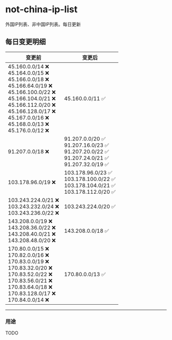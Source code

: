 # not-china-ip-list
外国IP列表、非中国IP列表。每日更新

每日变更明细
--------------------
|  变更前   | 变更后 |
|  ----  | ----  |
|  45.160.0.0/14 :x: <br> 45.164.0.0/15 :x: <br> 45.166.0.0/18 :x: <br> 45.166.64.0/19 :x: <br> 45.166.100.0/22 :x: <br> 45.166.104.0/21 :x: <br> 45.166.112.0/20 :x: <br> 45.166.128.0/17 :x: <br> 45.167.0.0/16 :x: <br> 45.168.0.0/13 :x: <br> 45.176.0.0/12 :x: <br> | 45.160.0.0/11 :white_check_mark: | 
|  91.207.0.0/18 :x:  | 91.207.0.0/20 :white_check_mark: <br> 91.207.16.0/23 :white_check_mark: <br> 91.207.20.0/22 :white_check_mark: <br> 91.207.24.0/21 :white_check_mark: <br> 91.207.32.0/19 :white_check_mark: <br>  | 
|  103.178.96.0/19 :x:  | 103.178.96.0/23 :white_check_mark: <br> 103.178.100.0/22 :white_check_mark: <br> 103.178.104.0/21 :white_check_mark: <br> 103.178.112.0/20 :white_check_mark: <br>  | 
|  103.243.224.0/21 :x: <br> 103.243.232.0/24 :x: <br> 103.243.236.0/22 :x: <br> | 103.243.224.0/20 :white_check_mark: | 
|  143.208.0.0/19 :x: <br> 143.208.36.0/22 :x: <br> 143.208.40.0/21 :x: <br> 143.208.48.0/20 :x: <br> | 143.208.0.0/18 :white_check_mark: | 
|  170.80.0.0/15 :x: <br> 170.82.0.0/16 :x: <br> 170.83.0.0/19 :x: <br> 170.83.32.0/20 :x: <br> 170.83.52.0/22 :x: <br> 170.83.56.0/21 :x: <br> 170.83.64.0/18 :x: <br> 170.83.128.0/17 :x: <br> 170.84.0.0/14 :x: <br> | 170.80.0.0/13 :white_check_mark: | 

--------------------
### 用途
TODO
